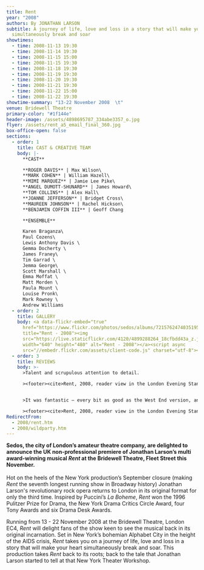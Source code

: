 ```yaml
---
title: Rent
year: "2008"
authors: By JONATHAN LARSON
subtitle: A journey of life, love and loss in a story that will make your heart
  simultaneously break and soar
showtimes:
  - time: 2008-11-13 19:30
  - time: 2008-11-14 19:30
  - time: 2008-11-15 15:00
  - time: 2008-11-15 19:30
  - time: 2008-11-18 19:30
  - time: 2008-11-19 19:30
  - time: 2008-11-20 19:30
  - time: 2008-11-21 19:30
  - time: 2008-11-22 15:00
  - time: 2008-11-22 19:30
showtime-summary: "13-22 November 2008  \t"
venue: Bridewell Theatre
primary-color: "#1f144e"
header-image: /assets/4898695787_334abe3357_o.jpg
flyer: /assets/rent_a5_email_final_360.jpg
box-office-open: false
sections:
  - order: 1
    title: CAST & CREATIVE TEAM
    body: |-
      **CAST**

      **ROGER DAVIS** | Max Wilson\
      **MARK COHEN** | William Hazell\
      **MIMI MARQUEZ** | Jamie Lee Pike\
      **ANGEL DUMOTT-SHUNARD** | James Howard\
      **TOM COLLINS** | Alex Hall\
      **JOANNE JEFFERSON** | Bridget Cross\
      **MAUREEN JOHNSON** | Rachel Hickson\
      **BENJAMIN COFFIN III** | Geoff Chang

      **ENSEMBLE**

      Karen Braganza\
      Paul Cozens\
      Lewis Anthony Davis \
      Gemma Docherty \
      James Franey\
      Tim Garrad \
      Jemma George\
      Scott Marshall \
      Emma Moffat \
      Matt Morden \
      Paula Mount \
      Louise Pronk\
      Mark Rowney \
      Andrew Williams
  - order: 2
    title: GALLERY
    body: <a data-flickr-embed="true"
      href="https://www.flickr.com/photos/sedos/albums/72157624740351950"
      title="Rent - 2008"><img
      src="https://live.staticflickr.com/4120/4899288264_18cfbdd43a_z.jpg"
      width="640" height="480" alt="Rent - 2008"></a><script async
      src="//embedr.flickr.com/assets/client-code.js" charset="utf-8"></script>
  - order: 3
    title: REVIEWS
    body: >-
      >Talent and scrupulous attention to detail.

      ><footer><cite>Rent, 2008, reader view in the London Evening Standard</cite></footer>


      >It was fantastic – every bit as good as the West End version, and much more enjoyable than Rent: Remixed!

      ><footer><cite>Rent, 2008, reader view in the London Evening Standard</cite></footer>
RedirectFrom:
  - 2008/rent.htm
  - 2008/wildparty.htm
---
```

**Sedos, the city of London’s amateur theatre company, are delighted to announce the UK non-professional premiere of Jonathan Larson’s multi award-winning musical *Rent* at the Bridewell Theatre, Fleet Street this November.**\
\
Hot on the heels of the New York production’s September closure (making *Rent* the seventh longest running show in Broadway history) Jonathan Larson's revolutionary rock opera returns to London in its original format for only the third time. Inspired by Puccini’s *La Boheme*, *Rent* won the 1996 Pulitzer Prize for Drama, the New York Drama Critics Circle Award, four Tony Awards and six Drama Desk Awards.

Running from 13 - 22 November 2008 at the Bridewell Theatre, London EC4, *Rent* will delight fans of the show keen to see the musical back in its original incarnation. Set in New York’s bohemian Alphabet City in the height of the AIDS crisis, *Rent* takes you on a journey of life, love and loss in a story that will make your heart simultaneously break and soar. This production takes *Rent* back to its roots; back to the tale that Jonathan Larson started to tell at that New York Theater Workshop.

